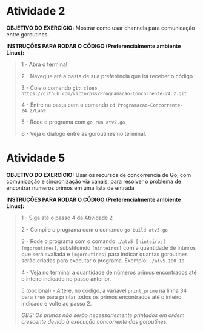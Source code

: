 # Atividade 2

**OBJETIVO DO EXERCÍCIO:** Mostrar como usar channels para comunicação entre goroutines.

**INSTRUÇÕES PARA RODAR O CÓDIGO (Preferencialmente ambiente Linux):**

>1 - Abra o terminal
>
>2 - Navegue até a pasta de sua preferência que irá receber o código 
>
>3 - Cole o comando ```git clone https://github.com/victorpss/Programacao-Concorrente-24.2.git```
>
>4 - Entre na pasta com o comando ```cd Programacao-Concorrente-24.2/Lab9```
>
>5 - Rode o programa com ```go run atv2.go```
>
>6 - Veja o diálogo entre as goroutines no terminal.


# Atividade 5

**OBJETIVO DO EXERCÍCIO:** Usar os recursos de concorrencia de Go, com comunicação e sincronização via canais, para resolver o problema de encontrar numeros primos em uma lista de entrada

**INSTRUÇÕES PARA RODAR O CÓDIGO (Preferencialmente ambiente Linux):**

>1 - Siga até o passo 4 da Atividade 2
>
>2 - Compile o programa com o comando ```go build atv5.go```
>
>3 - Rode o programa com o comando ```./atv5 [ninteiros] [mgoroutines]```, substituindo ```[ninteiros]``` com a quantidade de inteiros que será avaliada e ```[mgoroutines]``` para indicar quantas goroutines serão criadas para executar o programa. Exemplo: ```./atv5 100 10```
>
>4 - Veja no terminal a quantidade de números primos encontrados até o inteiro indicado no passo anterior.
>
>5 (opcional) - Altere, no código, a variável ```print_prime``` na linha 34 para ```true``` para printar todos os primos encontrados até o inteiro indicado e volte ao passo 2.
>
>*OBS: Os primos não serão necessariemente printados em ordem crescente devido à execução concorrente das goroutines.*
